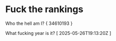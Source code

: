 # Fuck the rankings

Who the hell am I?
{ 34610193 }

What fucking year is it?
[ 2025-05-26T19:13:20Z ]
